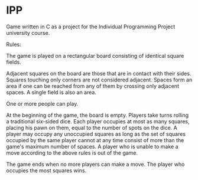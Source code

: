# IPP
Game written in C as a project for the Individual Programming Project university course.

Rules:

The game is played on a rectangular board consisting of identical square fields.

Adjacent squares on the board are those that are in contact with their sides. Squares touching only corners are not considered adjacent. Spaces form an area if one can be reached from any of them by crossing only adjacent spaces. A single field is also an area.

One or more people can play.

At the beginning of the game, the board is empty. Players take turns rolling a traditional six-sided dice. Each player occupies at most as many squares, placing his pawn on them, equal to the number of spots on the dice. A player may occupy any unoccupied squares as long as the set of squares occupied by the same player cannot at any time consist of more than the game's maximum number of spaces. A player who is unable to make a move according to the above rules is out of the game.

The game ends when no more players can make a move. The player who occupies the most squares wins.
